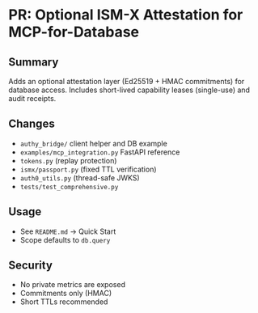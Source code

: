 # PR: Optional ISM-X Attestation for MCP-for-Database

## Summary
Adds an optional attestation layer (Ed25519 + HMAC commitments) for database access.
Includes short-lived capability leases (single-use) and audit receipts.

## Changes
- `authy_bridge/` client helper and DB example
- `examples/mcp_integration.py` FastAPI reference
- `tokens.py` (replay protection)
- `ismx/passport.py` (fixed TTL verification)
- `auth0_utils.py` (thread-safe JWKS)
- `tests/test_comprehensive.py`

## Usage
- See `README.md` → Quick Start
- Scope defaults to `db.query`

## Security
- No private metrics are exposed
- Commitments only (HMAC)
- Short TTLs recommended

